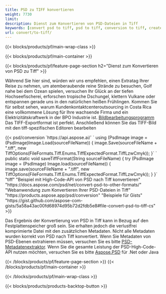 ```yaml
---
title: PSD zu TIFF konvertieren
weight: 7730
limit: 
description: Dienst zum Konvertieren von PSD-Dateien in Tiff
keywords: [convert psd to tiff, psd to tiff, conversion to tiff, create tiff from psd, print psd as tiff]
url: convert/to-tiff/
---
```


{{< blocks/products/pf/main-wrap-class >}}

{{< blocks/products/pf/main-container >}}

{{< blocks/products/pf/feature-page-section h2="Dienst zum Konvertieren von PSD zu Tiff" >}}
<p>Während Sie hier sind, würden wir uns empfehlen, einen Extratag Ihrer Reise zu nehmen, um atemberaubende reine Strände zu besuchen, Golf nahe bei dem Ozean spielen, versuchen Ihr Glück an der tiefen Hochseefischerei, erforschen tropische Dschungel, klettern Vulkane oder entspannen gerade uns in den natürlichen heißen Frühlingen. Kommen Sie für selbst sehen, warum Kundenkontaktcenteroutsourcing in Costa Rica eine vollkommene Lösung für Ihre wachsende Firma und ein Elektrizitätskraftwerk in der BPO Industrie ist. <a href="https://products.aspose.app/psd/photo-editor">Bildbearbeitungsprogramm</a> Das TIFF-Exportformat ist perfekt. Anschließend können Sie das TIFF-Bild mit den tiff-spezifischen Editoren bearbeiten</p>
{{< psd/conversion `https://api.aspose.ai/` 
`    using (PsdImage image = (PsdImage)Image.Load(sourceFileName))
    {
        image.Save(sourceFileName + ".tiff", new TiffOptions(FileFormats.Tiff.Enums.TiffExpectedFormat.TiffLzwCmyk));
    }` 
`     public static void saveTiffFormat(String sourceFileName) {
        try (PsdImage image = (PsdImage) Image.load(sourceFileName)) {
            image.save(sourceFileName + ".tiff", new TiffOptions(FileFormats.Tiff.Enums.TiffExpectedFormat.TiffLzwCmyk));
        }
    }` 
	"tiff" 
"Beispiel mit High-Code-API von PSD nach Tiff konvertieren"  "https://docs.aspose.com/psd/net/convert-psd-to-other-formats/" 
"Webanwendung zum Konvertieren Ihrer PSD-Dateien in Tiff" "https://products.aspose.app/psd/conversion" 
"Beispiele für Gists" "https://gist.github.com/aspose-com-gists/5a58a43ac00fd68974d95b72d2fdb5e8#file-convert-psd-to-tiff-cs" >}}
<p>Das Ergebnis der Konvertierung von PSD in Tiff kann in Bezug auf den Festplattenspeicher groß sein. Sie erhalten jedoch die verlustfrei komprimierte Datei mit den zusätzlichen Metadaten. Nicht alle Metadaten wurden korrekt von PSD nach Tiff konvertiert. Wenn Sie Metadaten von PSD-Ebenen extrahieren müssen, versuchen Sie es bitte <a href="https://products.aspose.app/psd/metadata">PSD-Metadatenextraktor</a>. Wenn Sie die gesamte Leistung der PSD-High-Code-API nutzen möchten, versuchen Sie es bitte <a href="/psd">Aspose.PSD</a> für .Net oder Java</p>
{{< /blocks/products/pf/feature-page-section >}}
{{< /blocks/products/pf/main-container >}}


{{< /blocks/products/pf/main-wrap-class >}}

{{< blocks/products/products-backtop-button >}}

